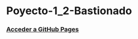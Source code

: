 # Poyecto-1_2-Bastionado

### [Acceder a GitHub Pages](https://angelmartinez-23.github.io/Poyecto-1_2-Bastionado/#0)
